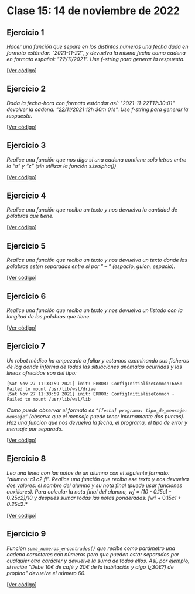 # Clase 15: 14 de noviembre de 2022

## Ejercicio 1

*Hacer una función que separe en los distintos números una fecha dada en formato estándar: "2021-11-22", y devuelva la misma fecha como cadena en formato español: "22/11/2021". Use f-string para generar la respuesta.*

[[Ver código](t6e04.fechas_fstring1.py)]

## Ejercicio 2

*Dada la fecha-hora con formato estándar así:  "2021-11-22T12:30:01" devolver la cadena: "22/11/2021 12h 30m 01s". Use f-string para generar la respuesta.*

[[Ver código](t6e05.fechas_fstring2.py)]

## Ejercicio 3

*Realice una función que nos diga si una cadena contiene solo letras entre la “a” y “z” (sin utilizar la función s.isalpha())*

[[Ver código](t6e06.solo_letras.py)]

## Ejercicio 4

*Realice una función que reciba un texto y nos devuelva la cantidad de palabras que tiene.*

[[Ver código](t6e07.cantidad_palabras.py)]

## Ejercicio 5

*Realice una función que reciba un texto y nos devuelva un texto donde las palabras estén separadas entre sí por “ – “ (espacio, guion, espacio).*

[[Ver código](t6e08.listado_palabras.py)]

## Ejercicio 6

*Realice una función que reciba un texto y nos devuelva un listado con la longitud de las palabras que tiene.*

[[Ver código](t6e09.longitud_palabras.py)]

## Ejercicio 7

*Un robot médico ha empezado a fallar y estamos examinando sus ficheros de log donde informa de todas las situaciones anómalas ocurridas y las líneas ofrecidas son del tipo:*

```
[Sat Nov 27 11:33:59 2021] init: ERROR: ConfigInitializeCommon:665: Failed to mount /usr/lib/wsl/drive
[Sat Nov 27 11:33:59 2021] init: ERROR: ConfigInitializeCommon - Failed to mount /usr/lib/wsl/lib

```
*Como puede observar el formato es `“[fecha] programa: tipo_de_mensaje: mensaje”` (observe que el mensaje puede tener internamente dos puntos). Haz una función que nos devuelva la fecha, el programa, el tipo de error y mensaje por separado.*

[[Ver código](t6e10.log.py)]

## Ejercicio 8

*Lea una línea con las notas de un alumno con el siguiente formato: "alumno: c1 c2 fi". Realice una función que reciba ese texto y nos devuelva dos valores: el nombre del alumno y su nota final (puede usar funciones auxiliares). Para calcular la nota final del alumno, wf = (10 - 0.15*c1 - 0.25*c2)/10 y después sumar todas las notas ponderadas: f*wf + 0.15*c1 + 0.25*c2.*

[[Ver código](t6e11.nota_final.py)]

## Ejercicio 9

*Función `suma_numeros_encontrados()` que recibe  como parámetro una cadena caracteres con números pero que pueden estar separados por  cualquier otro carácter y devuelve la suma de todos  ellos. Así, por ejemplo, si recibe "Debe 10€ de café y 20€ de la habitación y algo (¿30€?) de propina" devuelve el número 60.*

[[Ver código](t6e12.suma_num_en_texto.py)]

